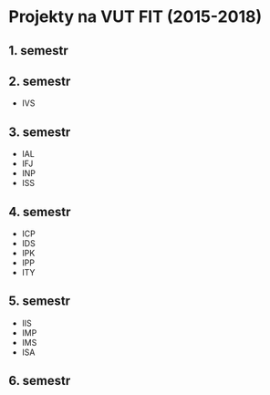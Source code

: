 # Projekty na VUT FIT (2015-2018)

## 1. semestr



## 2. semestr

* IVS

## 3. semestr

* IAL
* IFJ
* INP
* ISS

## 4. semestr

* ICP
* IDS
* IPK
* IPP
* ITY

## 5. semestr

* IIS
* IMP
* IMS
* ISA

## 6. semestr



